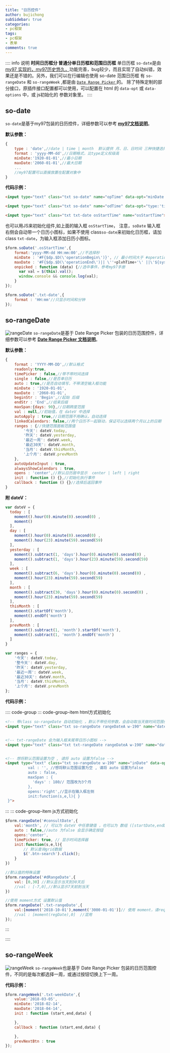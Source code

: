 ```yaml
---
title: "日历控件"
author: bujichong
subSidebar: true
categories:
- pc框架
tags:
- pc框架 
- 表单
comments: true
---
```


:::: info 说明
**时间日历框分 普通分单日历框和范围日历框**
单日历框 `so-date`是由 [my97 实现的，my97历史悠久，](http://www.my97.net/demo/index.htm)功能完善，bug较少，而且实现了自动纠错，效果还是不错的。另外，我们可以在行编辑也使用 so-date
范围日历框 有 `so-rangeDate` 和 `so-rangeWeek` ,都是由 [`Date Range Picker` ](https://www.daterangepicker.cn/)的。
除了特殊定制的部分接口，原插件接口配置都可以使用，可以配置在 html 的 `data-opt` 或 `data-options` 中，或 js初始化的 参数对象里。
::::

## so-date 

`so-date`是基于my97包装的日历控件，详细参数可以参考 [**my97文档说明**](http://www.my97.net/demo/index.htm)。

**默认参数：**

```js
{
    type : 'date',//date | time | month  默认提供 月、日、日时间 三种快捷选择器类型 ，复杂的选择格式，可以通过format实现
    format : 'yyyy-MM-dd',//日期格式，比type定义权级高
    minDate:'1920-01-01',//最小日期
    maxDate:'2060-01-01',//最大日期
    ...
    //my97配置可以直接放置在配置对象中
}
```

**代码示例：**

```html
<input type="text" class="txt so-date" name="opTime" data-opt="minDate:new Date(),onpicked:function(){ }">

<input type="text" class="txt so-date" name="odTime" data-opt="type:'time',minDate:new Date()">

<input type="text" class="txt txt-date osStartTime" name="osStartTime">
```

也可以用JS来初始化组件,如上面的输入框 `osStartTime`，
注意，`soDate` 输入框 右侧会自动带一个日历小图标，如果不使用 class`so-date`来初始化日历框，请加class `txt-date`，为输入框添加日历小图标。

```js
$form.soDate('.osStartTime',{
    format:'yyyy-MM-dd HH:mm:00',//不选择秒
    minDate : '#F{$dp.$D(\'operationBegin\')}', // 最小时间大于 #operationBegin 输入框中的时间
    maxDate : '#F{$dp.$D(\'operationEnd\')|| \''+plvhTime+'\' ||\'${sysdate}\'}',// #F{ } 的用法参考 my97 ,这里是对应某结束输入框的id ， || 表示其中任何一个，先后顺序表示满足优先级
    onpicked : function (data) {//选中事件，参考my97手册
      var val = $(this).val();
      window.console && console.log(val);
    }
});

$form.soDate('.txt-date',{
    format : 'HH:mm'//只显示时间和分钟
});
```



## so-rangeDate
![rangeDate](/docs/pcwork/rangeDate.png)
`so-rangeDate`是基于 Date Range Picker 包装的日历范围控件，详细参数可以参考 [**Date Range Picker 文档说明**](https://www.daterangepicker.cn/)。

**默认参数：**

```js
{
    format : 'YYYY-MM-DD',//默认格式
    readonly:true,
    timePicker : false,//带不带时间选择
    single : false,//是否单日历
    auto : true,//是否自动填写，不带清空输入框功能
    minDate : '1920-01-01',
    maxDate : '2060-01-01',
    beginStr : 'Begin',//起始 后缀
    endStr : 'End',//结束后缀
    maxSpan:{days: 90},//日期跨度范围
    val : null,//初始值，在 dateV 中选择
    autoApply : true,//日期范围不用确认，自动选择
    linkedCalendars: false,//两个日历不一起联动，保证可以选择两个月以上的日期
    ranges : {//快捷范围面板范围值
        '今天': dateV.today,
        '昨天': dateV.yesterday,
        '最近一周': dateV.week,
        '最近30天': dateV.month,
        '当月': dateV.thisMonth,
        '上个月': dateV.prevMonth
    },
    autoUpdateInput : true,
    alwaysShowCalendars : true,
    opens : 'center',//默认日历居中显示  center | left | right
    init : function () {},//初始化执行事件
    callback : function () {}//选择后返回事件
}
```

**附 dateV：**

```js
var dateV = {
  today : [
    moment().hour(0).minute(0).second(0) ,
    moment()
  ],
  day : [
    moment().hour(0).minute(0).second(0) ,
    moment().hour(23).minute(59).second(59)
  ],
  yesterday : [
    moment().subtract(1, 'days').hour(0).minute(0).second(0) ,
    moment().subtract(1, 'days').hour(23).minute(59).second(59)
  ],
  week : [
    moment().subtract(6, 'days').hour(0).minute(0).second(0) ,
    moment().hour(23).minute(59).second(59)
  ],
  month : [
    moment().subtract(30, 'days').hour(0).minute(0).second(0) ,
    moment().hour(23).minute(59).second(59)
  ],
  thisMonth : [
    moment().startOf('month'),
    moment().endOf('month')
  ],
  prevMonth : [
    moment().subtract(1, 'month').startOf('month'),
    moment().subtract(1, 'month').endOf('month')
  ]
}

var ranges = {
    '今天': dateV.today,
    '整今天': dateV.day,
    '昨天': dateV.yesterday,
    '最近一周': dateV.week,
    '最近30天': dateV.month,
    '当月': dateV.thisMonth,
    '上个月': dateV.prevMonth
};
```

**代码示例：**

:::: code-group
::: code-group-item html方式初始化
```html
<!-- 带class so-rangeDate 自动初始化 ，默认不带任何参数，会自动取当天做时间范围值 -->
<input type="text" class="txt so-rangeDate rangeDateA w-190" name="date" data-opt="">


<!-- txt-rangeDate 会为输入框末尾带日历小图标 -->
<input type="text" class="txt txt-rangeDate rangeDateA w-190" name="date" data-opt="val:'month',opens:'center'">


<!-- 想将默认范围设置为空 , 请将 auto 设置为false -->
<input type="text" class="txt so-rangeDate w-190" name="inDate" data-opt="{
          val : '', //想将默认范围设置为空 , 请将 auto 设置为false
          auto : false,
          maxSpan : {
            'days' : 180// 范围改为3个月
          },
          opens:'right',//显示在输入框左侧
          init:function(s,e,l){ }
 }">
```
:::
::: code-group-item js方式初始化
```js
$form.rangeDate('#consultDate',{
    val:'month', // 可以为 dateV 中任意键值 ，也可以为 数组 ([startDate,endDate])，如下2个代码示例
    auto : false,//auto 为false 会显示确定按钮
    opens:'center',
    timePicker: true, // 显示时间选择器
    init:function(s,e,l){
        // 默认查询grid数据
        $('.btn-search').click();
    }
})

//默认值的特殊设置
$form.rangeDate('#dRangeDate',{
    val: [0,30] //默认显示当天到30天后
    //val : [-7,0],//默认显示7天前到当天
})

//使用 moment方式 设置默认值
$form.rangeDate('.txt-rangeDate',{
    val:[moment('2018-10-01'),moment('3000-01-01')]// 使用 moment，请require moment插件进来
    //val : [moment(regDate),0]  //混用
});
```
:::

::::



## so-rangeWeek
![rangeWeek](/docs/pcwork/rangeWeek.png)
`so-rangeWeek`也是基于 Date Range Picker 包装的日历范围控件，不同的是每次都选择一周，或通过按钮切换上下一周。

**代码示例：**

```js
$form.rangeWeek('.txt-weekDate',{
    value:'2018-03-05',
    minDate:'2018-02-14',
    maxDate:'2018-04-14',
    init : function (start,end,data) {

    },
    callback : function (start,end,data) {

    },
    prevNextBtn : true
});
  
```
